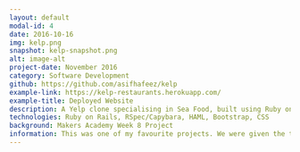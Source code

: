 ```yaml
---
layout: default
modal-id: 4
date: 2016-10-16
img: kelp.png
snapshot: kelp-snapshot.png
alt: image-alt
project-date: November 2016
category: Software Development
github: https://github.com/asifhafeez/kelp
example-link: https://kelp-restaurants.herokuapp.com/
example-title: Deployed Website
description: A Yelp clone specialising in Sea Food, built using Ruby on Rails
technologies: Ruby on Rails, RSpec/Capybara, HAML, Bootstrap, CSS
background: Makers Academy Week 8 Project 
information: This was one of my favourite projects. We were given the task of re-creating Yelp using Ruby on Rails. <br><br> I found rails worked well in our team dynamic and the project was the perfect size for a weeks worth of work. Unfortunately, we struggled with Bootstrap and CSS and did not manage to implement the styling we wanted on all of the pages. I hope to go back to this project and brush up on the styling elements in the future because the back-end is well structured.<br><br> Our successes include fantastic test coverage, brilliant back-end work on the models and a fantastic team dynamic. The latter of which included us following agile methodologies and ensuring daily stand ups, alongside semi-regular retros. 
---
```


